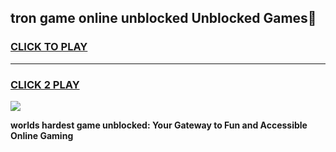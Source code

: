 
## tron game online unblocked Unblocked Games👋
<h3>
<a href="https://premium.freeplayer.one?title=tron_game_online_unblocked&ref=16F">CLICK TO PLAY</a></h3>
<hr>

<h3>
<a href="https://premium.freeplayer.one?title=tron_game_online_unblocked&ref=16F">CLICK 2 PLAY</a>
  
</h3>

<a href="https://premium.freeplayer.one?title=tron_game_online_unblocked&ref=16F/"><img src="https://clearcache.store/games.png"></a>


**worlds hardest game unblocked: Your Gateway to Fun and Accessible Online Gaming**
